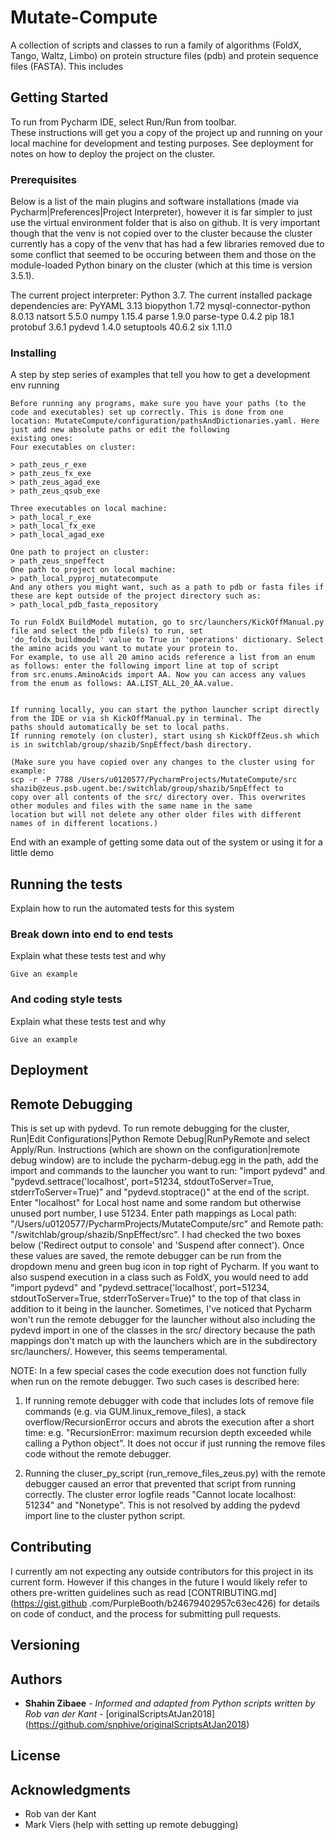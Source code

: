 # Mutate-Compute

A collection of scripts and classes to run a family of algorithms (FoldX, Tango, Waltz, Limbo) on protein 
structure files (pdb) and protein sequence files (FASTA).
This includes  

## Getting Started

To run from Pycharm IDE, select Run/Run from toolbar.   
These instructions will get you a copy of the project up and running on your local machine for development and testing purposes. 
See deployment for notes on how to deploy the project on the cluster.

### Prerequisites

Below is a list of the main plugins and software installations (made via Pycharm|Preferences|Project Interpreter), however it 
is far simpler to just use the virtual environment folder that is also on github. 
It is very important though that the venv is not copied over to the cluster because the cluster currently has a copy of the 
venv that has had a few libraries removed due to some conflict that seemed to be occuring between them and those on the 
module-loaded Python binary on the cluster (which at this time is version 3.5.1).
  
The current project interpreter: Python 3.7.
The current installed package dependencies are: 
PyYAML 3.13
biopython 1.72
mysql-connector-python 8.0.13
natsort 5.5.0
numpy 1.15.4
parse 1.9.0
parse-type 0.4.2
pip 18.1
protobuf 3.6.1
pydevd 1.4.0
setuptools 40.6.2
six 1.11.0


### Installing

A step by step series of examples that tell you how to get a development env running

```
Before running any programs, make sure you have your paths (to the code and executables) set up correctly. This is done from one 
location: MutateCompute/configuration/pathsAndDictionaries.yaml. Here just add new absolute paths or edit the following 
existing ones: 
Four executables on cluster:

> path_zeus_r_exe
> path_zeus_fx_exe
> path_zeus_agad_exe
> path_zeus_qsub_exe

Three executables on local machine: 
> path_local_r_exe
> path_local_fx_exe
> path_local_agad_exe

One path to project on cluster:
> path_zeus_snpeffect
One path to project on local machine:
> path_local_pyproj_mutatecompute
And any others you might want, such as a path to pdb or fasta files if these are kept outside of the project directory such as:
> path_local_pdb_fasta_repository

```

```
To run FoldX BuildModel mutation, go to src/launchers/KickOffManual.py file and select the pdb file(s) to run, set 
'do_foldx_buildmodel' value to True in 'operations' dictionary. Select the amino acids you want to mutate your protein to. 
For example, to use all 20 amino acids reference a list from an enum as follows: enter the following import line at top of script 
from src.enums.AminoAcids import AA. Now you can access any values from the enum as follows: AA.LIST_ALL_20_AA.value.
  
```


```
If running locally, you can start the python launcher script directly from the IDE or via sh KickOffManual.py in terminal. The 
paths should automatically be set to local paths. 
If running remotely (on cluster), start using sh KickOffZeus.sh which is in switchlab/group/shazib/SnpEffect/bash directory.

(Make sure you have copied over any changes to the cluster using for example:
scp -r -P 7788 /Users/u0120577/PycharmProjects/MutateCompute/src shazib@zeus.psb.ugent.be:/switchlab/group/shazib/SnpEffect to 
copy over all contents of the src/ directory over. This overwrites other modules and files with the same name in the same 
location but will not delete any other older files with different names of in different locations.) 

```

End with an example of getting some data out of the system or using it for a little demo

## Running the tests

Explain how to run the automated tests for this system

### Break down into end to end tests

Explain what these tests test and why

```
Give an example
```

### And coding style tests

Explain what these tests test and why

```
Give an example
```

## Deployment


## Remote Debugging
This is set up with pydevd. To run remote debugging for the cluster, Run|Edit Configurations|Python Remote Debug|RunPyRemote and 
select Apply/Run. Instructions (which are shown on the configuration|remote debug window) are to include the pycharm-debug.egg 
in the path, add the import and commands to the launcher you want to run: "import pydevd" and 
"pydevd.settrace('localhost', port=51234, stdoutToServer=True, stderrToServer=True)" and "pydevd.stoptrace()" at the end of the
 script. Enter "localhost" for Local host name and some random but otherwise unused port number, I use 51234. Enter path 
 mappings as Local path: "/Users/u0120577/PycharmProjects/MutateCompute/src" and Remote path: 
 "/switchlab/group/shazib/SnpEffect/src". I had checked the two boxes below ('Redirect output to console' and 'Suspend after 
 connect'). Once these values are saved, the remote debugger can be run from the dropdown menu and green bug icon in top right 
 of Pycharm.
 If you want to also suspend execution in a class such as FoldX, you would need to add "import pydevd" and 
"pydevd.settrace('localhost', port=51234, stdoutToServer=True, stderrToServer=True)" to the top of that class in addition to it
 being in the launcher. Sometimes, I've noticed that Pycharm won't run the remote debugger for the launcher without also 
 including the pydevd import in one of the classes in the src/ directory because the path mappings don't match up with the 
 launchers which are in the subdirectory src/launchers/. However, this seems temperamental. 
 
 NOTE: In a few special cases the code execution does not function fully when run on the remote debugger. Two such cases is 
 described here:  
 1. If running remote debugger with code that includes lots of remove file commands (e.g. via GUM.linux_remove_files), a stack
 overflow/RecursionError occurs and abrots the execution after a short time: e.g. "RecursionError: maximum recursion depth 
 exceeded while calling a Python object". It does not occur if just running the remove files code without the remote debugger.  

 2. Running the cluser_py_script (run_remove_files_zeus.py) with the remote debugger caused an error that prevented that script
 from running correctly. The cluster error logfile reads "Cannot locate localhost: 51234" and "Nonetype". This is not resolved
 by adding the pydevd import line to the cluster python script.


## Contributing

I currently am not expecting any outside contributors for this project in its current form. However if this changes in the 
future I would likely refer to others pre-written guidelines such as read [CONTRIBUTING.md] (https://gist.github
.com/PurpleBooth/b24679402957c63ec426) for details on code of conduct, and the process for submitting pull requests.

## Versioning

## Authors

* **Shahin Zibaee** - *Informed and adapted from Python scripts written by Rob van der Kant* - [originalScriptsAtJan2018]
(https://github.com/snphive/originalScriptsAtJan2018)

## License

## Acknowledgments

* Rob van der Kant
* Mark Viers (help with setting up remote debugging) 